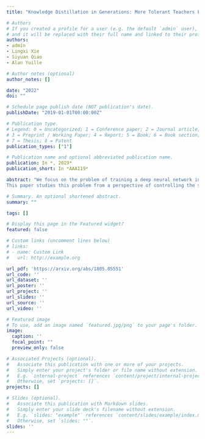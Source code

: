 ```yaml
---
title: "Knowledge Distillation in Generations: More Tolerant Teachers Educate Better Students"

# Authors
# If you created a profile for a user (e.g. the default `admin` user), write the username (folder name) here 
# and it will be replaced with their full name and linked to their profile.
authors:
- admin
- Lingxi Xie 
- Siyuan Qiao
- Alan Yuille

# Author notes (optional)
author_notes: []

date: "2022"
doi: ""

# Schedule page publish date (NOT publication's date).
publishDate: "2019-01-01T00:00:00Z"

# Publication type.
# Legend: 0 = Uncategorized; 1 = Conference paper; 2 = Journal article;
# 3 = Preprint / Working Paper; 4 = Report; 5 = Book; 6 = Book section;
# 7 = Thesis; 8 = Patent
publication_types: ["1"]

# Publication name and optional abbreviated publication name.
publication: In *, 2019*
publication_short: In *AAAI19*

abstract: "We focus on the problem of training a deep neural network in generations. The flowchart is that, in order to optimize the target network (student), another network (teacher) with the same architecture is first trained, and used to provide part of supervision signals in the next stage. While this strategy leads to a higher accuracy, many aspects (e.g., why teacher-student optimization helps) still need further explorations.
This paper studies this problem from a perspective of controlling the strictness in training the teacher network. Existing approaches mostly used a hard distribution (e.g., one-hot vectors) in training, leading to a strict teacher which itself has a high accuracy, but we argue that the teacher needs to be more tolerant, although this often implies a lower accuracy. The implementation is very easy, with merely an extra loss term added to the teacher network, facilitating a few secondary classes to emerge and complement to the primary class. Consequently, the teacher provides a milder supervision signal (a less peaked distribution), and makes it possible for the student to learn from inter-class similarity and potentially lower the risk of over-fitting. Experiments are performed on standard image classification tasks (CIFAR100 and ILSVRC2012). Although the teacher network behaves less powerful, the students show a persistent ability growth and eventually achieve higher classification accuracies than other competitors. Model ensemble and transfer feature extraction also verify the effectiveness of our approach."

# Summary. An optional shortened abstract.
summary: ""

tags: []

# Display this page in the Featured widget?
featured: false

# Custom links (uncomment lines below)
# links:
# - name: Custom Link
#   url: http://example.org

url_pdf: 'https://arxiv.org/abs/1805.05551'
url_code: ''
url_dataset: ''
url_poster: ''
url_project: ''
url_slides: ''
url_source: ''
url_video: ''

# Featured image
# To use, add an image named `featured.jpg/png` to your page's folder. 
image:
  caption: ''
  focal_point: ""
  preview_only: false

# Associated Projects (optional).
#   Associate this publication with one or more of your projects.
#   Simply enter your project's folder or file name without extension.
#   E.g. `internal-project` references `content/project/internal-project/index.md`.
#   Otherwise, set `projects: []`.
projects: []

# Slides (optional).
#   Associate this publication with Markdown slides.
#   Simply enter your slide deck's filename without extension.
#   E.g. `slides: "example"` references `content/slides/example/index.md`.
#   Otherwise, set `slides: ""`.
slides: ''
---
```

